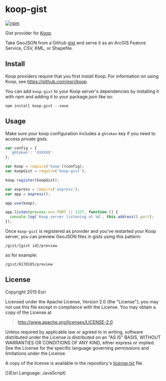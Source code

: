 # koop-gist

[![npm][npm-image]][npm-url]

[npm-image]: https://img.shields.io/npm/v/koop-gist.svg?style=flat-square
[npm-url]: https://www.npmjs.com/package/koop-gist

Gist provider for [Koop](https://github.com/esri/koop).

Take GeoJSON from a Github [gist](https://help.github.com/articles/about-gists/) and serve it as an ArcGIS Feature Service, CSV, KML, or Shapefile.

## Install

Koop providers require that you first install Koop. For information on using Koop, see https://github.com/esri/koop.

You can add `koop-gist` to your Koop server's dependencies by installing it with npm and adding it to your package.json like so:

```
npm install koop-gist --save
```

## Usage

Make sure your koop configuration includes a `ghtoken` key if you need to access private gists.

```js
var config = {
  'ghtoken': 'XXXXXX'
};

var koop = require('koop')(config);
var koopGist = require('koop-gist');

koop.register(koopGist);

var express = require('express');
var app = express();

app.use(koop);

app.listen(process.env.PORT || 1337, function () {
  console.log('Koop server listening at %d', this.address().port);
});
```

Once `koop-gist` is registered as provider and you've restarted your Koop server, you can preview GeoJSON files in gists using this pattern:

`/gist/{gist id}/preview`

so for example:

`/gist/6178185/preview`

## License

Copyright 2015 Esri

Licensed under the Apache License, Version 2.0 (the "License");
you may not use this file except in compliance with the License.
You may obtain a copy of the License at

> http://www.apache.org/licenses/LICENSE-2.0

Unless required by applicable law or agreed to in writing, software
distributed under the License is distributed on an "AS IS" BASIS,
WITHOUT WARRANTIES OR CONDITIONS OF ANY KIND, either express or implied.
See the License for the specific language governing permissions and
limitations under the License.

A copy of the license is available in the repository's [license.txt](license.txt) file.

[](Esri Language: JavaScript)
